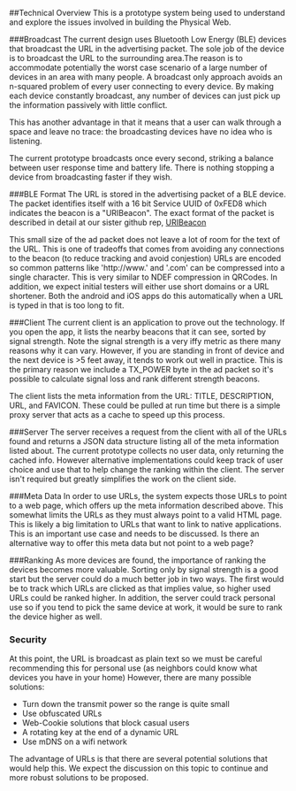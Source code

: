 ##Technical Overview
This is a prototype system being used to understand and explore the issues involved in building the Physical Web.

###Broadcast
The current design uses Bluetooth Low Energy (BLE) devices that broadcast the URL in the advertising packet. The sole job of the device is to broadcast the URL to the surrounding area.The reason is to accommodate potentially the worst case scenario of a large number of devices in an area with many people.  A broadcast only approach avoids an n-squared problem of every user connecting to every device. By making each device constantly broadcast, any number of devices can just pick up the information passively with little conflict.

This has another advantage in that it means that a user can walk through a space and leave no trace: the broadcasting devices have no idea who is listening.

The current prototype broadcasts once every second, striking a balance between user response time and battery life. There is nothing stopping a device from broadcasting faster if they wish.

###BLE Format
The URL is stored in the advertising packet of a BLE device. The packet identifies itself with a 16 bit Service UUID of 0xFED8 which indicates the beacon is a "URIBeacon". The exact format of the packet is described in detail at our sister github rep, [URIBeacon](https://github.com/google/uribeacon)

This small size of the ad packet does not leave a lot of room for the text of the URL. This is one of tradeoffs that comes from avoiding any connections to the beacon (to reduce tracking and avoid conjestion) URLs are encoded so common patterns like 'http://www.' and '.com' can be compressed into a single character. This is very similar to NDEF compression in QRCodes. In addition, we expect initial testers will either use short domains or a URL shortener. Both the android and iOS apps do this automatically when a URL is typed in that is too long to fit.

###Client
The current client is an application to prove out the technology. If you open the app, it lists the nearby beacons that it can see, sorted by signal strength. Note the signal strength is a very iffy metric as there many reasons why it can vary. However, if you are standing in front of device and the next device is >5 feet away, it tends to work out well in practice. This is the primary reason we include a TX_POWER byte in the ad packet so it's possible to calculate signal loss and rank different strength beacons.

The client lists the meta information from the URL: TITLE, DESCRIPTION, URL, and FAVICON. These could be pulled at run time but there is a simple proxy server that acts as a cache to speed up this process.

###Server
The server receives a request from the client with all of the URLs found and returns a JSON data structure listing all of the meta information listed about. The current prototype collects no user data, only returning the cached info. However alternative implementations could keep track of user choice and use that to help change the ranking within the client. The server isn't required but greatly simplifies the work on the client side.

###Meta Data
In order to use URLs, the system expects those URLs to point to a web page, which offers up the meta information described above. This somewhat limits the URLs as they must always point to a valid HTML page. This is likely a big limitation to URLs that want to link to native applications. This is an important use case and needs to be discussed. Is there an alternative way to offer this meta data but not point to a web page?

###Ranking
As more devices are found, the importance of ranking the devices becomes more valuable. Sorting only by signal strength is a good start but the server could do a much better job in two ways. The first would be to track which URLs are clicked as that implies value, so higher used URLs could be ranked higher. In addition, the server could track personal use so if you tend to pick the same device at work, it would be sure to rank the device higher as well.

### Security
At this point, the URL is broadcast as plain text so we must be careful recommending this for personal use (as neighbors could know what devices you have in your home) However, there are many possible solutions:

* Turn down the transmit power so the range is quite small
* Use obfuscated URLs
* Web-Cookie solutions that block casual users
* A rotating key at the end of a dynamic URL
* Use mDNS on a wifi network

The advantage of URLs is that there are several potential solutions that would help this. We expect the discussion on this topic to continue and more robust solutions to be proposed.
